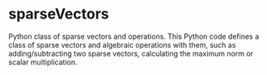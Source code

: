 # sparseVectors
Python class of sparse vectors and operations.
This Python code defines a class of sparse vectors and algebraic operations with them, such as adding/subtracting two sparse vectors, calculating the maximum norm or scalar multiplication.
